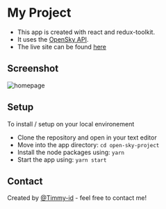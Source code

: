 ﻿# My Project
* This app is created with react and redux-toolkit. 
* It uses the [OpenSky API](https://openskynetwork.github.io/opensky-api/rest.html#flights-all).
* The live site can be found [here](https://movie-app-redux-toolkit.netlify.app/)

## Screenshot
![homepage](https://user-images.githubusercontent.com/35671277/162297518-02b1c7a6-3f9b-411c-bd40-16335079fcfa.PNG)

## Setup
To install / setup on your local environement
* Clone the repository and open in your text editor
* Move into the app directory:
`cd open-sky-project`
* Install the node packages using:
`yarn`
* Start the app using:
`yarn start`

## Contact
Created by [@Timmy-id](https://www.github.com/) - feel free to contact me!
